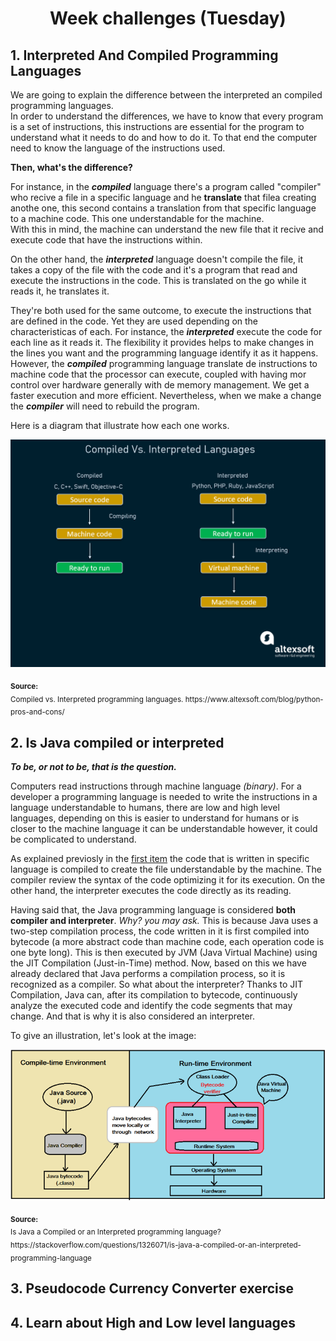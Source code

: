 <h1 align="center">Week challenges (Tuesday)</h1>

## 1. Interpreted And Compiled Programming Languages
<p>
We are going to explain the difference between the interpreted an compiled programming languages.</br>
In order to understand the differences, we have to know that every program is a set of instructions, this instructions are essential for the program to understand what it needs to do and how to do it. To that end the computer need to know the language of the instructions used.</br>
</p>
<b>Then, what's the difference?</b>
<p>
For instance, in the <b><i>compiled</b></i> language there's a program called "compiler" who recive a file in a specific language and he <b>translate</b> that filea creating anothe one, this second contains a translation from that specific language to a machine code. This one understandable for the machine.</br>
With this in mind, the machine can understand the new file that it recive and execute code that have the instructions within.</br>
</p>

<p>
On the other hand, the <b><i>interpreted</b></i> language doesn't compile the file, it takes a copy of the file with the code and it's a program that read and execute the instructions in the code. This is translated on the go while it reads it, he translates it.
</p>

<p>
They're both used for the same outcome, to execute the instructions that are defined in the code. Yet they are used depending on the characteristicas of each. For instance, the <b><i>interpreted</b></i> execute the code for each line as it reads it. The flexibility it provides helps to make changes in the lines you want and the programming language identify it as it happens. However, the <b><i>compiled</b></i> programming language translate de instructions to machine code that the processor can execute, coupled with having mor control over hardware generally with de memory management. We get a faster execution and more efficient. Nevertheless, when we make a change the <b><i>compiler</b></i> will need to rebuild the program.
</p>

<p>
Here is a diagram that illustrate how each one works.</br>
</p>

![alt text](/src/technologies/week1/tuesday/compiler_vs_interpreted.png "Hope it works")

<sub>
  <b>Source:</b></br>
  Compiled vs. Interpreted programming languages. https://www.altexsoft.com/blog/python-pros-and-cons/
</sub>

## 2. Is Java compiled or interpreted
<i><b> To be, or not to be, that is the question. </b></i>
<p>
Computers read instructions through machine language <i>(binary)</i>. For a developer a programming language is needed to write  the instructions in a language understandable to humans, there are low and high level languages, depending on this is easier to understand for humans or is closer to the machine language it can be understandable however, it could be complicated to understand.
</p>

As explained previosly in the [first item](#1-interpreted-and-compiled-programming-languages "Back to the future") the code that is written in specific language is compiled to create the file understandable by the machine. The compiler review the syntax of the code optimizing it for its execution. On the other hand, the interpreter executes the code directly as its reading.

<p>
Having said that, the Java programming language is considered <b>both compiler and interpreter</b>. <i>Why? you may ask.</i> This is because Java uses a two-step compilation process, the code written in it is first compiled into bytecode (a more abstract code than machine code, each operation code is one byte long). This is then executed by JVM (Java Virtual Machine) using the JIT Compilation (Just-in-Time) method.
Now, based on this we have already declared that Java performs a compilation process, so it is recognized as a compiler. So what about the interpreter? Thanks to JIT Compilation, Java can, after its compilation to bytecode, continuously analyze the executed code and identify the code segments that may change. And that is why it is also considered an interpreter.
</p>

<p>
To give an illustration, let's look at the image:
</p>

![alt text](/src/technologies/week1/tuesday/javaCompilerInterpreted.png "Interesting...")

<sub>
   <b>Source:</b></br>
   Is Java a Compiled or an Interpreted programming language? https://stackoverflow.com/questions/1326071/is-java-a-compiled-or-an-interpreted-programming-language 
</sub>

## 3. Pseudocode Currency Converter exercise



## 4. Learn about High and Low level languages


